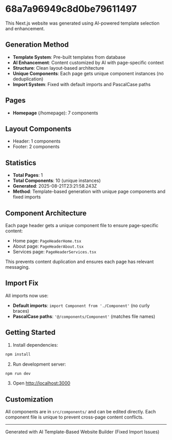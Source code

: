 # 68a7a96949c8d0be79611497

This Next.js website was generated using AI-powered template selection and enhancement.

## Generation Method

- **Template System**: Pre-built templates from database
- **AI Enhancement**: Content customized by AI with page-specific context
- **Structure**: Clean layout-based architecture
- **Unique Components**: Each page gets unique component instances (no deduplication)
- **Import System**: Fixed with default imports and PascalCase paths

## Pages

- **Homepage** (/homepage): 7 components

## Layout Components

- Header: 1 components
- Footer: 2 components

## Statistics

- **Total Pages**: 1
- **Total Components**: 10 (unique instances)
- **Generated**: 2025-08-21T23:21:58.243Z
- **Method**: Template-based generation with unique page components and fixed imports

## Component Architecture

Each page header gets a unique component file to ensure page-specific content:
- Home page: `PageHeaderHome.tsx`
- About page: `PageHeaderAbout.tsx`
- Services page: `PageHeaderServices.tsx`

This prevents content duplication and ensures each page has relevant messaging.

## Import Fix

All imports now use:
- **Default imports**: `import Component from './Component'` (no curly braces)
- **PascalCase paths**: `'@/components/Component'` (matches file names)

## Getting Started

1. Install dependencies:
```bash
npm install
```

2. Run development server:
```bash
npm run dev
```

3. Open [http://localhost:3000](http://localhost:3000)

## Customization

All components are in `src/components/` and can be edited directly.
Each component file is unique to prevent cross-page content conflicts.

---
Generated with AI Template-Based Website Builder (Fixed Import Issues)
